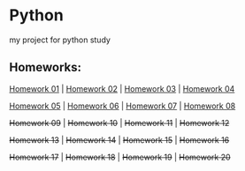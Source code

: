 # Python
 my project for python study

## Homeworks:
[Homework 01](https://github.com/fcss88/python/tree/main/HW01) |
[Homework 02](https://github.com/fcss88/python/tree/main/HW02) |
[Homework 03](https://github.com/fcss88/python/tree/main/HW03) |
[Homework 04](https://github.com/fcss88/python/tree/main/HW04)


[Homework 05](https://github.com/fcss88/python/tree/main/HW05) |
[Homework 06](https://github.com/fcss88/python/tree/main/HW06) |
[Homework 07](https://github.com/fcss88/python/tree/main/HW07) |
[Homework 08](https://github.com/fcss88/python/tree/main/HW08)

~~Homework 09~~ |
~~Homework 10~~ |
~~Homework 11~~ |
~~Homework 12~~ 

~~Homework 13~~ |
~~Homework 14~~ |
~~Homework 15~~ |
~~Homework 16~~ 

~~Homework 17~~ |
~~Homework 18~~ |
~~Homework 19~~ |
~~Homework 20~~ 
